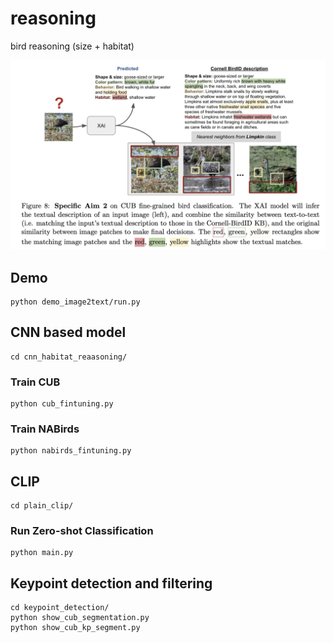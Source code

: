 # reasoning
bird reasoning (size + habitat)

![Figure 1-1](./utils/project_description.png)

## Demo

```
python demo_image2text/run.py
```
## CNN based model
```
cd cnn_habitat_reaasoning/
```
### Train CUB
```
python cub_fintuning.py
```
### Train NABirds
```
python nabirds_fintuning.py
```

## CLIP

```
cd plain_clip/
```

### Run Zero-shot Classification
```
python main.py
```


## Keypoint detection and filtering
```
cd keypoint_detection/
python show_cub_segmentation.py
python show_cub_kp_segment.py
```